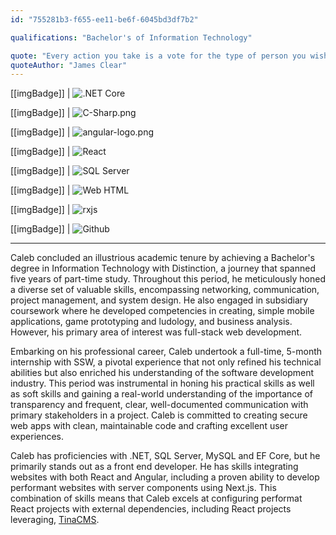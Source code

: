 ```yaml
---
id: "755281b3-f655-ee11-be6f-6045bd3df7b2"

qualifications: "Bachelor's of Information Technology"

quote: "Every action you take is a vote for the type of person you wish to become"
quoteAuthor: "James Clear"
---
```


[[imgBadge]]
| ![.NET Core](../badges/Developer-react.png)

[[imgBadge]]
| ![C-Sharp.png](../badges/Developer-c-sharp.png)

[[imgBadge]]
| ![angular-logo.png](../badges/Developer-c-plusplus.png)

[[imgBadge]]
| ![React](../badges/Developer-react.png)

[[imgBadge]]
| ![SQL Server](../badges/Developer-sql-server.png)

[[imgBadge]]
| ![Web HTML](../badges/Designer-web-html5.png)

[[imgBadge]]
| ![rxjs](../badges/Developer-rxjs.png)

[[imgBadge]]
| ![Github](../badges/Developer-github.png)

---

<!-- 🤖 I had some assistance with this one, but I think it paints me in a favorable light without being misleading about my competencies -->

Caleb concluded an illustrious academic tenure by achieving a Bachelor's degree in Information Technology with Distinction, a journey that spanned five years of part-time study. Throughout this period, he meticulously honed a diverse set of valuable skills, encompassing networking, communication, project management, and system design. He also engaged in subsidiary coursework where he developed competencies in creating, simple mobile applications, game prototyping and ludology, and business analysis. However, his primary area of interest was full-stack web development.

Embarking on his professional career, Caleb undertook a full-time, 5-month internship with SSW, a pivotal experience that not only refined his technical abilities but also enriched his understanding of the software development industry. This period was instrumental in honing his practical skills as well as soft skills and gaining a real-world understanding of the importance of transparency and frequent, clear, well-documented communication with primary stakeholders in a project. Caleb is committed to creating secure web apps with clean, maintainable code and crafting excellent user experiences.

Caleb has proficiencies with .NET, SQL Server, MySQL and EF Core, but he primarily stands out as a front end developer. He has skills integrating websites with both React and Angular, including a proven ability to develop performant websites with server components using Next.js. This combination of skills means that Caleb excels at configuring performat React projects with external dependencies, including React projects leveraging, [TinaCMS](https://tina.io/about).